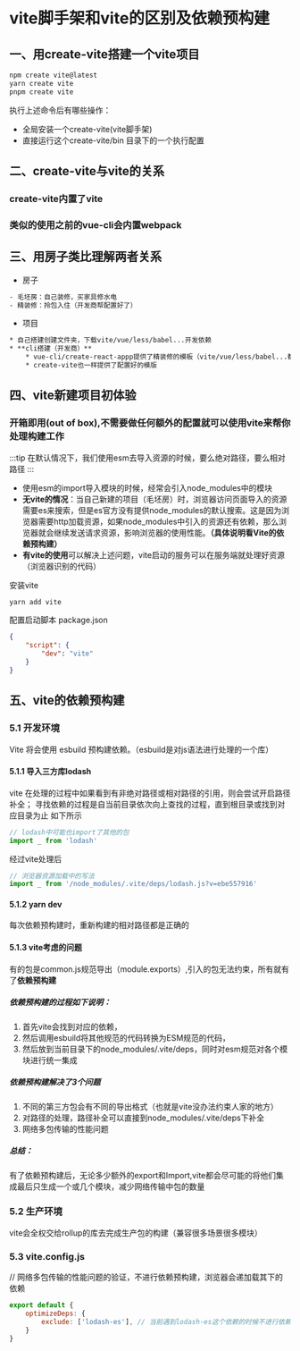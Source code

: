 # vite脚手架和vite的区别及依赖预构建

## 一、用create-vite搭建一个vite项目

```bash
npm create vite@latest
yarn create vite
pnpm create vite
```

执行上述命令后有哪些操作：

* 全局安装一个create-vite(vite脚手架)
* 直接运行这个create-vite/bin 目录下的一个执行配置

## 二、create-vite与vite的关系

### create-vite内置了vite

### 类似的使用之前的vue-cli会内置webpack

## 三、用房子类比理解两者关系

* 房子

```txt
- 毛坯房：自己装修，买家具修水电
- 精装修：拎包入住（开发商帮配置好了）
```

* 项目

```txt
* 自己搭建创建文件夹，下载vite/vue/less/babel...开发依赖
* **cli搭建（开发商）**
    * vue-cli/create-react-appp提供了精装修的模板（vite/vue/less/babel...都下载好了，配置预设好了）
    * create-vite也一样提供了配置好的模版
```

## 四、vite新建项目初体验

### 开箱即用(out of box),不需要做任何额外的配置就可以使用vite来帮你处理构建工作

:::tip
在默认情况下，我们使用esm去导入资源的时候，要么绝对路径，要么相对路径
:::

* 使用esm的import导入模块的时候，经常会引入node_modules中的模块
* **无vite的情况**：当自己新建的项目（毛坯房）时，浏览器访问页面导入的资源需要es来搜索，但是es官方没有提供node_modules的默认搜索。这是因为浏览器需要http加载资源，如果node_modules中引入的资源还有依赖，那么浏览器就会继续发送请求资源，影响浏览器的使用性能。**（具体说明看Vite的依赖预构建）**
* **有vite的使用**可以解决上述问题，vite启动的服务可以在服务端就处理好资源（浏览器识别的代码）

安装vite

```bash
yarn add vite
```

配置启动脚本 package.json

```json
{
    "script": {
        "dev": "vite"
    }
}
```

## 五、vite的依赖预构建

### 5.1 开发环境

Vite 将会使用 esbuild 预构建依赖。（esbuild是对js语法进行处理的一个库）

#### 5.1.1 导入三方库lodash

 vite 在处理的过程中如果看到有非绝对路径或相对路径的引用，则会尝试开启路径补全；
 寻找依赖的过程是自当前目录依次向上查找的过程，直到根目录或找到对应目录为止
如下所示

```js
// lodash中可能也import了其他的包
import _ from 'lodash'
```

经过vite处理后

```js
// 浏览器资源加载中的写法
import _ from '/node_modules/.vite/deps/lodash.js?v=ebe557916'
```

#### 5.1.2 yarn dev

每次依赖预构建时，重新构建的相对路径都是正确的

#### 5.1.3 vite考虑的问题

有的包是common.js规范导出（module.exports）,引入的包无法约束，所有就有了**依赖预构建**

##### *依赖预构建的过程如下说明：*

1. 首先vite会找到对应的依赖，
2. 然后调用esbuild将其他规范的代码转换为ESM规范的代码，
3. 然后放到当前目录下的node_modules/.vite/deps，同时对esm规范对各个模块进行统一集成

##### *依赖预构建解决了3个问题*

1. 不同的第三方包会有不同的导出格式（也就是vite没办法约束人家的地方）
2. 对路径的处理，路径补全可以直接到node_modules/.vite/deps下补全
3. 网络多包传输的性能问题

##### *总结：*

有了依赖预构建后，无论多少额外的export和Import,vite都会尽可能的将他们集成最后只生成一个或几个模块，减少网络传输中包的数量

### 5.2 生产环境

vite会全权交给rollup的库去完成生产包的构建（兼容很多场景很多模块）

### 5.3 vite.config.js

// 网络多包传输的性能问题的验证，不进行依赖预构建，浏览器会递加载其下的依赖

```js
export default {
    optimizeDeps: {
        exclude: ['lodash-es'], // 当前遇到lodash-es这个依赖的时候不进行依赖预构建
    }
}
```

